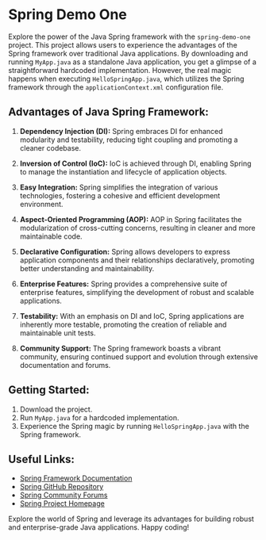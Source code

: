 # Spring Demo One

Explore the power of the Java Spring framework with the `spring-demo-one` project. This project allows users to experience the advantages of the Spring framework over traditional Java applications. By downloading and running `MyApp.java` as a standalone Java application, you get a glimpse of a straightforward hardcoded implementation. However, the real magic happens when executing `HelloSpringApp.java`, which utilizes the Spring framework through the `applicationContext.xml` configuration file.

## Advantages of Java Spring Framework:

1. **Dependency Injection (DI):**
   Spring embraces DI for enhanced modularity and testability, reducing tight coupling and promoting a cleaner codebase.

2. **Inversion of Control (IoC):**
   IoC is achieved through DI, enabling Spring to manage the instantiation and lifecycle of application objects.

3. **Easy Integration:**
   Spring simplifies the integration of various technologies, fostering a cohesive and efficient development environment.

4. **Aspect-Oriented Programming (AOP):**
   AOP in Spring facilitates the modularization of cross-cutting concerns, resulting in cleaner and more maintainable code.

5. **Declarative Configuration:**
   Spring allows developers to express application components and their relationships declaratively, promoting better understanding and maintainability.

6. **Enterprise Features:**
   Spring provides a comprehensive suite of enterprise features, simplifying the development of robust and scalable applications.

7. **Testability:**
   With an emphasis on DI and IoC, Spring applications are inherently more testable, promoting the creation of reliable and maintainable unit tests.

8. **Community Support:**
   The Spring framework boasts a vibrant community, ensuring continued support and evolution through extensive documentation and forums.

## Getting Started:

1. Download the project.
2. Run `MyApp.java` for a hardcoded implementation.
3. Experience the Spring magic by running `HelloSpringApp.java` with the Spring framework.

## Useful Links:

- [Spring Framework Documentation](https://docs.spring.io/spring-framework/docs/current/reference/html/core.html)
- [Spring GitHub Repository](https://github.com/spring-projects/spring-framework)
- [Spring Community Forums](https://community.spring.io/)
- [Spring Project Homepage](https://spring.io/)

Explore the world of Spring and leverage its advantages for building robust and enterprise-grade Java applications. Happy coding!

